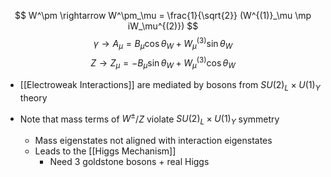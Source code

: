 $$ W^\pm \rightarrow W^\pm_\mu = \frac{1}{\sqrt{2}} (W^{(1)}_\mu \mp iW_\mu^{(2)}) $$
$$ \gamma \rightarrow A_\mu = B_\mu\cos\theta_W + W_\mu^{(3)}\sin\theta_W $$
$$ Z \rightarrow Z_\mu = -B_\mu\sin\theta_W + W_\mu^{(3)}\cos\theta_W $$

 - [[Electroweak Interactions]] are mediated by bosons from  $SU(2)_L\times U(1)_Y$ theory 

 - Note that mass terms of $W^\pm$/$Z$ violate $SU(2)_L\times U(1)_Y$ symmetry
	 - Mass eigenstates not aligned with interaction eigenstates
	 - Leads to the [[Higgs Mechanism]]
		 -  Need 3 goldstone bosons + real Higgs
